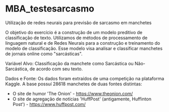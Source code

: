 # MBA_testesarcasmo

Utilização de redes neurais para previsão de sarcasmo em manchetes

O objetivo do exercício é a construção de um modelo preditivo de classificação de texto. Utilizamos de métodos de processamento de linguagem natural e de Redes Neurais para a construção e treinamento do modelo de classificação. Esse modelo visa analisar e classificar manchetes de jornais online como "sarcásticas". 

Variável Alvo:
Classificação da manchete como Sarcástica ou Não-Sarcástica, de acordo com seu texto. 

Dados e Fonte:
Os dados foram extraídos de uma competição na plataforma Kaggle. A base possuí 28618 manchetes de duas fontes distintas:

*   O site de humor 'The Onion' - https://www.theonion.com/
*   O site de agregação de notícias 'HuffPost' (antigamente, Huffinton Post') - https://www.huffpost.com/
